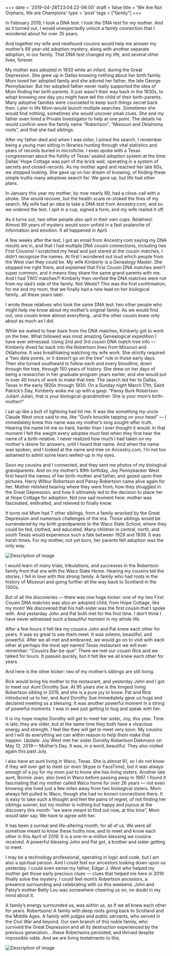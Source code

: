+++
date = '2019-04-28T23:04:22-06:00'
draft = false
title = 'We Are Not Orphans, We are Champions'
type = 'post'
tags = ["family"]
+++

In February 2019, I took a DNA test. I took the DNA test for my mother. And as it turned out, I would unexpectedly unlock a family connection that I wondered about for over 35 years.<br />

And together my wife and newfound cousins would help me answer my mother’s 89 year-old adoption mystery, along with another separate adoption, in our family. That DNA test changed my life, and several other lives, forever.<br />

My mother was adopted in 1930 while an infant, during the Great Depression. She grew up in Dallas knowing nothing about her birth family. Mom loved her adopted family and she adored her father, the late George Pennybacker. But her adopted father never really supported the idea of Mom finding her birth parents. It just wasn’t their way back in the 1930s, to adopt knowing one day you might have tell the child of their birth-parents. Many adoptive families were counseled to keep such things secret back then.
Later in life Mom would launch multiple searches. Sometimes she would find nothing, sometimes she would uncover small clues. She and my father even hired a Private Investigator to help at one point. The details he would confirm were the family name “Robertson”, “Missouri and Oklahoma roots”, and that she had siblings.<br />

After my father died and when I was older, I joined the search. I remember being a young man sitting in libraries hunting through vital statistics and years of records buried in microfiche. I even spoke with a Texas congressman about the futility of Texas’ sealed adoption system at the time. Dallas’ Hope Cottage was part of the brick wall, operating in a system of secrets and closed-records. As my mother aged and reached her late 60s, we stopped looking. She gave up on her dream of knowing, of finding these simple truths many adoptees search for. We gave up, but life had other plans.<br />

In January this year my mother, by now nearly 89, had a close-call with a stroke. She would recover, but the health scare re-stoked the fires of my search. My wife had an idea to take a DNA test from Ancestry.com, and so we ordered the test. I spit in a cup, signed a form, and my wife mailed it off.<br />

As it turns out, two other people also spit in their own cups. Relatives! Almost 89 years of mystery would soon unfold in a fast avalanche of information and emotion. It all happened in April.<br />

A few weeks after the test, I got an email from Ancestry.com saying my DNA results are in, and that I had multiple DNA cousin connections, including two First Cousins! I scratched my head and just stared at the cousin matches, I didn’t recognize the names. At first I wondered out loud which people from the West clan they could be.
My wife Kimberly is a Genealogy Master. She stopped me right there, and explained that First Cousin DNA matches aren’t super common, and it means they share the same grand parents with me. And I had TWO matches?! Kimberly then verified the DNA matches were not from my dad’s side of the family. Not Wests? This was the first confirmation, for me and my mom, that we finally had a new lead on her biological family…all these years later.<br />

I wrote these relatives who took the same DNA test: two other people who might help me know about my mother’s original family. As we would find out, one cousin knew almost everything…and the other cousin knew only about as much as I did.<br />

While we waited to hear back from the DNA matches, Kimberly got to work on the tree. What followed was most amazing Genealogical expedition I have ever witnessed. Using 2nd and 3rd cousin DNA match tree info — Kimberly dived far back into the Robertson lines from Missouri and Oklahoma. It was breathtaking watching my wife work. She strictly required a “two data points, or it doesn’t go on the tree” rule in those early days. Then she turned southward to follow each and every bloodline, down through the tree, through 150 years of history. She drew on her days of being a researcher in her graduate program years earlier, and she would put in over 40 hours of work to make that tree.
The search led her to Dallas, Texas in the early 1920s through 1930. On a Sunday night March 17th, Saint Patrick’s Day, Kimberly woke me up with a gasp:
“Pansy Burk Robertson. Julian! Julian, that is your biological-grandmother. She is your mom’s birth-mother!”<br />

I sat up like a bolt of lightning had hit me. It was like something my uncle Claude West once said to me, like “God’s knuckle tapping on your head” — I immediately knew this name was my mother’s long sought-after truth. Hearing the name hit me so hard, harder than I ever thought it would. In that moment I felt the weight every adoptee must feel when they first hear the name of a birth-relative. I never realized how much I had taken on my mother's desire for answers, until I heard that name. And when the name was spoken, and I looked at the name and tree on Ancestry.com, I’m not too ashamed to admit some tears welled-up in my eyes.<br />

Soon my cousins and I connected, and they sent me photos of my biological grandparents. And on my mother’s 89th birthday, Joy Pennybacker West first heard the names of her birth-mother and father, and gazed upon their pictures. Harry Wilbur Robertson and Pansy Robertson came alive again for her. Mother relished hearing where they were from, how they struggled in the Great Depression, and how it ultimately led to the decision to place her at Hope Cottage for adoption. Not one sad moment here: mother was fascinated, enthralled, and relieved to finally know.<br />

It turns out Mom had 7 other siblings, from a family wracked by the Great Depression and numerous challenges of the era. Those siblings would be surrendered by my birth grandparents to the Waco State School, where they could be fed, clothed, and educated. Many children in central, north, and south Texas would experience such a fate between 1929 and 1939. It was harsh times. For my mother, not yet born, her parents felt adoption was the only way.<br />

![Description of image](/Blog/posts/We-Are-Not-Orphans/robertsons.jpeg)<br />

I would learn of many trials, tribulations, and successes in the Robertson family from that era with the Waco State Home. Hearing my cousins tell the stories, I fell in love with this strong family. A family who had roots in the history of Missouri and going further all the way back to Scotland in the 1300s.<br />

But of all the discoveries — there was one huge kicker: one of my two First Cousin DNA matches was also an adopted child, from Hope Cottage, like my mom! We discovered that his half-sister was the first cousin that I spoke with. And yesterday John and Pat both met for the first time. I don’t think I have never witnessed such a beautiful moment in my whole life.<br />

After a few hours it felt like my cousins John and Pat knew each other for years. It was so great to see them meet. It was solemn, beautiful, and powerful. After we all met and embraced, we would go on to visit with each other at perhaps the most apt-named Texas restaurant we will ever remember: “Cousins Bar-be-que”. There we met our cousin Rick and we talked for hours. It passed quickly, but it felt like we all knew each other for years.<br />

And here is the other kicker: two of my mother’s siblings are still living.<br />

Rick would bring his mother to the restaurant, and yesterday John and I got to meet our Aunt Dorothy Sue. At 95 years she is the longest living Robertson sibling in 2019, and she is a pure joy to know. Pat and Rick introduced us to her, and Aunt Dorothy Sue immediately gave us hugs and declared meeting us a blessing. It was another powerful moment in a string of powerful moments. I was in awe just getting to hug and speak with her.<br />

It is my hope maybe Dorothy will get to meet her sister, Joy, this year. Time is late, they are older, but at the same time they both have a vivacious energy and strength. I feel like they will get to meet very soon. My cousins and I will do everything we can within reason to help them make that happen. Update: Joy West met her sister Dorothy Robertson Diekmann on May 12, 2019 — Mother’s Day. It was, in a word, beautiful. They also visited again this past July.<br />

I also have an aunt living in Waco, Texas. She is almost 91, so I do not know if they will ever get to meet (or even Skype or FaceTime), but it was always enough of a joy for my mom just to know she has living sisters. Another late aunt, Bonnie Jean, also lived in Waco before passing away in 1997. I found it fascinating that my mother called Waco home for over 26 years — not even knowing she lived just a few miles away from two bioloigical sisters. Mom always felt pulled to Waco, though she had no known connections there. It is easy to take such a thought and feel the pains of regret, of not finding her siblings sooner, but my mother is nothing but happy and joyous at the discovery this month: “we were meant to find out now, at this time”, Mom would later say. We have to agree with her.<br />

It has been a surreal and life-altering month, for all of us. We were all somehow meant to know these truths now, and to meet and know each other in this April of 2019. It is a one-in-a-million blessing we cousins received. A powerful blessing John and Pat got, a brother and sister getting to meet.<br />

I may be a technology professional, operating in logic and code, but I am also a spiritual person. And I could feel our ancestors looking down upon us yesterday. I could even sense my father, Edgar J. West who helped my mother get those early precious clues — clues that helped me here in 2019 finally solve the mystery. I could feel mom’s Robertson ancestors, a presence surrounding and celebrating with us this weekend. John and Patsy’s mother Betty Lou was somewhere cheering us on, no doubt in my mind about it.<br />

A family’s energy surrounded us, was within us, as if we all knew each other for years. Robertsons! A family with deep roots going back to Scotland and the Middle Ages. A family with judges and public servants, who served in the Civil War and beyond. Our own branch of this noble family, who survived the Great Depression and all its destruction experienced by the previous generation….these Robertsons persisted, and thrived despite impossible odds. And we are living testatments to this.<br />

![Description of image](/Blog/posts/We-Are-Not-Orphans/mom-and-new-fam.jpg)